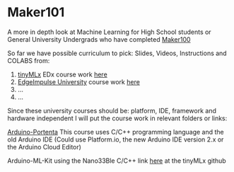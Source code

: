 # Maker101

A more in depth look at Machine Learning for High School students or General University Undergrads who have completed [Maker100](https://github.com/hpssjellis/maker100)


So far we have possible curriculum to pick: Slides, Videos, Instructions and COLABS from:

1.  [tinyMLx](https://github.com/tinyMLx/courseware)   EDx course work [here](https://github.com/tinyMLx/courseware/tree/master/edX)  
2.  [EdgeImpulse University](https://www.edgeimpulse.com/university) course work [here](https://github.com/edgeimpulse/courseware-embedded-machine-learning)
3.  ...
4.  ...


Since these university courses should be: platform, IDE, framework and hardware independent I will put the course work in relevant folders or links:

[Arduino-Portenta](https://github.com/hpssjellis/maker101/tree/main/arduino-portenta) This course uses C/C++ programming language and the old Arduino IDE (Could use Platform.io, the new Arduino IDE version 2.x or the Arduino Cloud Editor)

Arduino-ML-Kit using the Nano33Ble C/C++ link [here](https://github.com/tinyMLx/arduino-library) at the tinyMLx github





